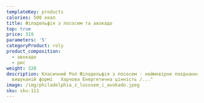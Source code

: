 ```yaml
---
templateKey: products
calories: 500 ккал
title: Філадельфія з лососем та авокадо
top: true
price: 319
parameters: '5'
categoryProduct: roly
product_composition:
  - авокадо
  - рис
weight: 320
description: Класичний Рол Філадельфія з лососем - неймовірне поєднання у
  вишуканій формі   Харчова Енергетична цінність /..."
image: /img/philadelphia_z_lososem_i_avokado.jpeg
sku: sku-111
---
```

